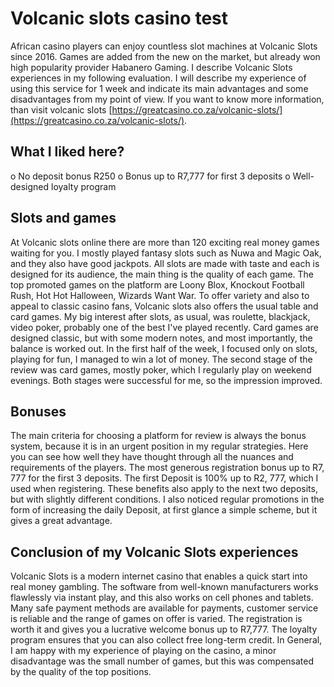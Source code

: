 # Volcanic slots casino test
African casino players can enjoy countless slot machines at Volcanic Slots since 2016. Games are added from the new on the market, but already won high popularity provider Habanero Gaming. I describe Volcanic Slots experiences in my following evaluation. I will describe my experience of using this service for 1 week and indicate its main advantages and some disadvantages from my point of view. If you want to know more information, than visit volcanic slots [https://greatcasino.co.za/volcanic-slots/](https://greatcasino.co.za/volcanic-slots/).

## What I liked here?
o No deposit bonus R250
o Bonus up to R7,777 for first 3 deposits
o Well-designed loyalty program

## Slots and games
At Volcanic slots online there are more than 120 exciting real money games waiting for you. I mostly played fantasy slots such as Nuwa and Magic Oak, and they also have good jackpots. All slots are made with taste and each is designed for its audience, the main thing is the quality of each game. The top promoted games on the platform are Loony Blox, Knockout Football Rush, Hot Hot Halloween, Wizards Want War.
To offer variety and also to appeal to classic casino fans, Volcanic slots also offers the usual table and card games. My big interest after slots, as usual, was roulette, blackjack, video poker, probably one of the best I've played recently. Card games are designed classic, but with some modern notes, and most importantly, the balance is worked out.
In the first half of the week, I focused only on slots, playing for fun, I managed to win a lot of money. The second stage of the review was card games, mostly poker, which I regularly play on weekend evenings. Both stages were successful for me, so the impression improved.

## Bonuses 
The main criteria for choosing a platform for review is always the bonus system, because it is in an urgent position in my regular strategies. Here you can see how well they have thought through all the nuances and requirements of the players. The most generous registration bonus up to R7, 777 for the first 3 deposits. The first Deposit is 100% up to R2, 777, which I used when registering. These benefits also apply to the next two deposits, but with slightly different conditions. I also noticed regular promotions in the form of increasing the daily Deposit, at first glance a simple scheme, but it gives a great advantage.

## Conclusion of my Volcanic Slots experiences
Volcanic Slots is a modern internet casino that enables a quick start into real money gambling. The software from well-known manufacturers works flawlessly via instant play, and this also works on cell phones and tablets. Many safe payment methods are available for payments, customer service is reliable and the range of games on offer is varied. The registration is worth it and gives you a lucrative welcome bonus up to R7,777. The loyalty program ensures that you can also collect free long-term credit. In General, I am happy with my experience of playing on the casino, a minor disadvantage was the small number of games, but this was compensated by the quality of the top positions.
